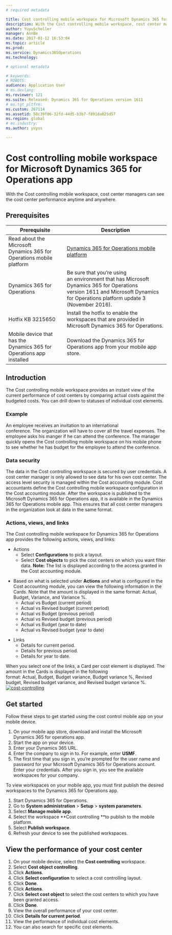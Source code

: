 ```yaml
---
# required metadata

title: Cost controlling mobile workspace for Microsoft Dynamics 365 for Operations app | Microsoft Docs
description: With the Cost controlling mobile workspace, cost center managers can see the cost center performance anytime and anywhere. 
author: YuyuScheller
manager: AnnBe
ms.date: 2017-01-12 16:53:04
ms.topic: article
ms.prod: 
ms.service: Dynamics365Operations
ms.technology: 

# optional metadata

# keywords: 
# ROBOTS: 
audience: Application User
# ms.devlang: 
ms.reviewer: 121
ms.suite: Released- Dynamics 365 for Operations version 1611
# ms.tgt_pltfrm: 
ms.custom: 267114
ms.assetid: 58c39f06-32fd-44d5-b3b7-f891da825d57
ms.region: global
# ms.industry: 
ms.author: yuyus

---
```


# Cost controlling mobile workspace for Microsoft Dynamics 365 for Operations app

With the Cost controlling mobile workspace, cost center managers can see the cost center performance anytime and anywhere. 

Prerequisites
-------------

| Prerequisite                                                         | Description                                                                                                                                                                   |
|----------------------------------------------------------------------|-------------------------------------------------------------------------------------------------------------------------------------------------------------------------------|
| Read about the Microsoft Dynamics 365 for Operations mobile platform | [Dynamics 365 for Operations mobile platform](https://docs.microsoft.com/en-us/dynamics365/operations/dev-itpro/mobile-apps/mobile-development-handbook)                                                              |
| Dynamics 365 for Operations                                          | Be sure that you’re using an environment that has Microsoft Dynamics 365 for Operations version 1611 and Microsoft Dynamics for Operations platform update 3 (November 2016). |
| Hotfix KB 3215650                                                    | Install the hotfix to enable the workspaces that are provided in Microsoft Dynamics 365 for Operations.                                                                       |
| Mobile device that has the Dynamics 365 for Operations app installed | Download the Dynamics 365 for Operations app from your mobile app store.                                                                                                      |

## Introduction
The Cost controlling mobile workspace provides an instant view of the current performance of cost centers by comparing actual costs against the budgeted costs. You can drill down to statuses of individual cost elements.

### Example

An employee receives an invitation to an international conference. The organization will have to cover all the travel expenses. The employee asks his manger if he can attend the conference. The manager quickly opens the Cost controlling mobile workspace on his mobile phone to see whether he has budget for the employee to attend the conference.

### Data security

The data in the Cost controlling workspace is secured by user credentials. A cost center manager is only allowed to see data for his own cost center. The access level security is managed within the Cost accounting module. Cost accountants define the Cost controlling mobile workspace configuration in the Cost accounting module. After the workspace is published to the Microsoft Dynamics 365 for Operations app, it is available in the Dynamics 365 for Operations mobile app. This ensures that all cost center managers in the organization look at data in the same format.

### Actions, views, and links

The Cost controlling mobile workspace for Dynamics 365 for Operations app provides the following actions, views, and links:

-   Actions 
    -   Select **Configurations** to pick a layout.
    -   Select **Cost objects** to pick the cost centers on which you want filter data. **Note:** The list is displayed according to the access granted in the Cost accounting module.

<!-- -->

-   Based on what is selected under **Actions** and what is configured in the Cost accounting module, you can view the following information in the Cards. Note that the amount is displayed in the same format: Actual, Budget, Variance, and Variance %. 
    -   Actual vs Budget (current period)
    -   Actual vs Revised budget (current period)
    -   Actual vs Budget (previous period)
    -   Actual vs Revised budget (previous period)
    -   Actual vs Budget (year to date)
    -   Actual vs Revised budget (year to date)

<!-- -->

-   Links
    -   Details for current period.
    -   Details for previous period.
    -   Details for year to date.

When you select one of the links, a Card per cost element is displayed. The amount in the Cards is displayed in the following format: Actual, Budget, Budget variance, Budget variance %, Revised budget, Revised budget variance, and Revised budget variance %.  [![cost-controlling](./media/cost-controlling.png)](./media/cost-controlling.png)

## Get started
Follow these steps to get started using the cost control mobile app on your mobile device.

1.  On your mobile app store, download and install the Microsoft Dynamics 365 for operations app.
2.  Start the app on your device.
3.  Enter your Dynamics 365 URL.
4.  Enter the company to sign in to. For example, enter **USMF**.
5.  The first time that you sign in, you’re prompted for the user name and password for your Microsoft Dynamics 365 for Operations account. Enter your credentials. After you sign in, you see the available workspaces for your company.

To view workspaces on your mobile app, you must first publish the desired workspaces to the Dynamics 365 for Operations app.

1.  Start Dynamics 365 for Operations.
2.  Go to **System administration** &gt; **Setup** &gt; **system parameters**.
3.  Select **Manage mobile app**.
4.  Select the workspace **Cost controlling **to publish to the mobile platform.
5.  Select **Publish workspace**.
6.  Refresh your device to see the published workspaces.

## View the performance of your cost center
1.  On your mobile device, select the **Cost controlling** workspace.
2.  Select **Cost object controlling**.
3.  Click **Actions**.
4.  Click **Select configuration** to select a cost controlling layout.
5.  Click **Done**.
6.  Click **Actions**.
7.  Click **Select cost object** to select the cost centers to which you have been granted access.
8.  Click **Done**.
9.  View the overall performance of your cost center.
10. Click **Details for current period**.
11. View the performance of individual cost elements.
12. You can also search for specific cost elements.


